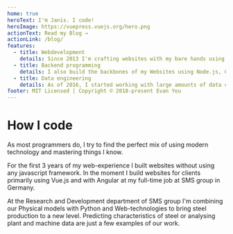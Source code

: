```yaml
---
home: true
heroText: I'm Janis. I code!
heroImage: https://vuepress.vuejs.org/hero.png
actionText: Read my Blog →
actionLink: /blog/
features:
  - title: Webdevelopment
    details: Since 2013 I'm crafting websites with my bare hands using HTML, CSS and Javascript
  - title: Backend programming
    details: I also build the backbones of my Websites using Node.js, Go or C++/C#
  - title: Data engineering
    details: As of 2016, I started working with large amounts of data coupled with modern web-technologies.
footer: MIT Licensed | Copyright © 2018-present Evan You
---
```

# How I code
As most programmers do, I try to find the perfect mix of using modern technology and mastering things I know.

For the first 3 years of my web-experience I built websites without using any javascript framework.
In the moment I build websites for clients primarily using Vue.js and with Angular at my full-time job at SMS group in Germany.

At the Research and Development department of SMS group I'm combining our Physical models with Python and Web-technologies to bring steel production to a new level.
Predicting characteristics of steel or analysing plant and machine data are just a few examples of our work.